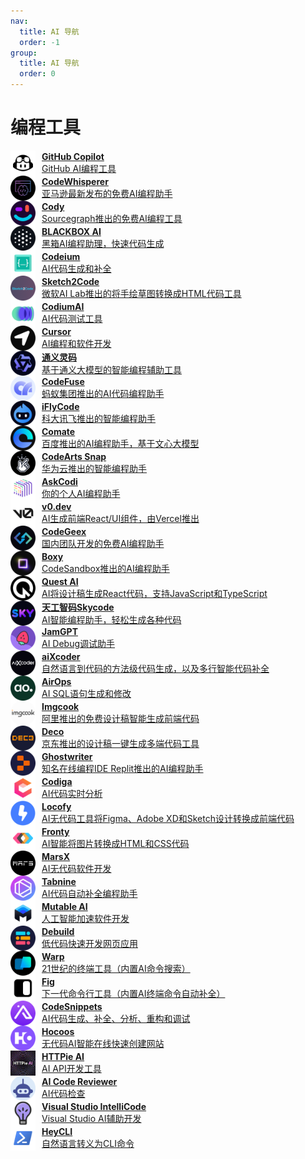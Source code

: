 ```yaml
---
nav:
  title: AI 导航
  order: -1
group:
  title: AI 导航
  order: 0
---
```


# 编程工具

<List>
  <a href="https://github.com/features/copilot" style="display:flex; align-items:center;">
    <img src="./imgs/编程工具/GitHub Copilot.png" alt="POE" width="40" height="40" style="margin-right: 10px;"/>
    <div>
      <p style="margin: 0; font-weight: bold;">GitHub Copilot</p>
      <p style="margin: 0;">GitHub AI编程工具</p>
    </div>
  </a>
  <a href="https://aws.amazon.com/codewhisperer/" style="display:flex; align-items:center;">
    <img src="./imgs/编程工具/CodeWhisperer.png" alt="POE" width="40" height="40" style="margin-right: 10px;"/>
    <div>
      <p style="margin: 0; font-weight: bold;">CodeWhisperer</p>
      <p style="margin: 0;">亚马逊最新发布的免费AI编程助手</p>
    </div>
  </a>
  <a href="https://about.sourcegraph.com/cody" style="display:flex; align-items:center;">
    <img src="./imgs/编程工具/Cody.png" alt="POE" width="40" height="40" style="margin-right: 10px;"/>
    <div>
      <p style="margin: 0; font-weight: bold;">Cody</p>
      <p style="margin: 0;">Sourcegraph推出的免费AI编程工具</p>
    </div>
  </a>
  <a href="https://www.useblackbox.io/" style="display:flex; align-items:center;">
    <img src="./imgs/编程工具/BLACKBOX AI.png" alt="POE" width="40" height="40" style="margin-right: 10px;"/>
    <div>
      <p style="margin: 0; font-weight: bold;">BLACKBOX AI</p>
      <p style="margin: 0;">黑箱AI编程助理，快速代码生成</p>
    </div>
  </a>
  <a href="https://www.codeium.com/" style="display:flex; align-items:center;">
    <img src="./imgs/编程工具/Codeium.png" alt="POE" width="40" height="40" style="margin-right: 10px;"/>
    <div>
      <p style="margin: 0; font-weight: bold;">Codeium</p>
      <p style="margin: 0;">AI代码生成和补全</p>
    </div>
  </a>
  <a href="https://sketch2code.azurewebsites.net/" style="display:flex; align-items:center;">
    <img src="./imgs/编程工具/Sketch2Code.png" alt="POE" width="40" height="40" style="margin-right: 10px;"/>
    <div>
      <p style="margin: 0; font-weight: bold;">Sketch2Code</p>
      <p style="margin: 0;">微软AI Lab推出的将手绘草图转换成HTML代码工具</p>
    </div>
  </a>
  <a href="https://www.codium.ai/" style="display:flex; align-items:center;">
    <img src="./imgs/编程工具/CodiumAI.png" alt="POE" width="40" height="40" style="margin-right: 10px;"/>
    <div>
      <p style="margin: 0; font-weight: bold;">CodiumAI</p>
      <p style="margin: 0;">AI代码测试工具</p>
    </div>
  </a>
  <a href="https://www.cursor.so/" style="display:flex; align-items:center;">
    <img src="./imgs/编程工具/Cursor.png" alt="POE" width="40" height="40" style="margin-right: 10px;"/>
    <div>
      <p style="margin: 0; font-weight: bold;">Cursor</p>
      <p style="margin: 0;">AI编程和软件开发</p>
    </div>
  </a>
  <a href="https://tongyi.aliyun.com/lingma/" style="display:flex; align-items:center;">
    <img src="./imgs/编程工具/通义灵码.png" alt="POE" width="40" height="40" style="margin-right: 10px;"/>
    <div>
      <p style="margin: 0; font-weight: bold;">通义灵码</p>
      <p style="margin: 0;">基于通义大模型的智能编程辅助工具</p>
    </div>
  </a>
  <a href="https://codefuse.alipay.com/" style="display:flex; align-items:center;">
    <img src="./imgs/编程工具/CodeFuse.png" alt="POE" width="40" height="40" style="margin-right: 10px;"/>
    <div>
      <p style="margin: 0; font-weight: bold;">CodeFuse</p>
      <p style="margin: 0;">蚂蚁集团推出的AI代码编程助手</p>
    </div>
  </a>
  <a href="https://iflycode.xfyun.cn/" style="display:flex; align-items:center;">
    <img src="./imgs/编程工具/iFlyCode.png" alt="POE" width="40" height="40" style="margin-right: 10px;"/>
    <div>
      <p style="margin: 0; font-weight: bold;">iFlyCode</p>
      <p style="margin: 0;">科大讯飞推出的智能编程助手</p>
    </div>
  </a>
  <a href="https://comate.baidu.com/" style="display:flex; align-items:center;">
    <img src="./imgs/编程工具/Comate.png" alt="POE" width="40" height="40" style="margin-right: 10px;"/>
    <div>
      <p style="margin: 0; font-weight: bold;">Comate</p>
      <p style="margin: 0;">百度推出的AI编程助手，基于文心大模型</p>
    </div>
  </a>
  <a href="https://www.huaweicloud.com/lab/paas/codeartssnap.html" style="display:flex; align-items:center;">
    <img src="./imgs/编程工具/CodeArts Snap.png" alt="POE" width="40" height="40" style="margin-right: 10px;"/>
    <div>
      <p style="margin: 0; font-weight: bold;">CodeArts Snap</p>
      <p style="margin: 0;">华为云推出的智能编程助手</p>
    </div>
  </a>
  <a href="https://www.askcodi.com/" style="display:flex; align-items:center;">
    <img src="./imgs/编程工具/AskCodi.png" alt="POE" width="40" height="40" style="margin-right: 10px;"/>
    <div>
      <p style="margin: 0; font-weight: bold;">AskCodi</p>
      <p style="margin: 0;">你的个人AI编程助手</p>
    </div>
  </a>
  <a href="https://v0.dev/" style="display:flex; align-items:center;">
    <img src="./imgs/编程工具/v0.dev.png" alt="POE" width="40" height="40" style="margin-right: 10px;"/>
    <div>
      <p style="margin: 0; font-weight: bold;">v0.dev</p>
      <p style="margin: 0;">AI生成前端React/UI组件，由Vercel推出</p>
    </div>
  </a>
  <a href="https://codegeex.cn/zh-CN" style="display:flex; align-items:center;">
    <img src="./imgs/编程工具/CodeGeex.png" alt="POE" width="40" height="40" style="margin-right: 10px;"/>
    <div>
      <p style="margin: 0; font-weight: bold;">CodeGeex</p>
      <p style="margin: 0;">国内团队开发的免费AI编程助手</p>
    </div>
  </a>
  <a href="https://codesandbox.io/blog/meet-boxy-ai-coding-assistant" style="display:flex; align-items:center;">
    <img src="./imgs/编程工具/Boxy.png" alt="POE" width="40" height="40" style="margin-right: 10px;"/>
    <div>
      <p style="margin: 0; font-weight: bold;">Boxy</p>
      <p style="margin: 0;">CodeSandbox推出的AI编程助手</p>
    </div>
  </a>
  <a href="https://www.quest.ai/" style="display:flex; align-items:center;">
    <img src="./imgs/编程工具/Quest AI.png" alt="POE" width="40" height="40" style="margin-right: 10px;"/>
    <div>
      <p style="margin: 0; font-weight: bold;">Quest AI</p>
      <p style="margin: 0;">AI将设计稿生成React代码，支持JavaScript和TypeScript</p>
    </div>
  </a>
  <a href="https://sky-code.singularity-ai.com/index.html#/" style="display:flex; align-items:center;">
    <img src="./imgs/编程工具/天工智码Skycode.png" alt="POE" width="40" height="40" style="margin-right: 10px;"/>
    <div>
      <p style="margin: 0; font-weight: bold;">天工智码Skycode</p>
      <p style="margin: 0;">AI智能编程助手，轻松生成各种代码</p>
    </div>
  </a>
  <a href="https://jam.dev/jamgpt" style="display:flex; align-items:center;">
    <img src="./imgs/编程工具/JamGPT.png" alt="POE" width="40" height="40" style="margin-right: 10px;"/>
    <div>
      <p style="margin: 0; font-weight: bold;">JamGPT</p>
      <p style="margin: 0;">AI Debug调试助手</p>
    </div>
  </a>
  <a href="https://www.aixcoder.com/" style="display:flex; align-items:center;">
    <img src="./imgs/编程工具/aiXcoder.png" alt="POE" width="40" height="40" style="margin-right: 10px;"/>
    <div>
      <p style="margin: 0; font-weight: bold;">aiXcoder</p>
      <p style="margin: 0;">自然语言到代码的方法级代码生成，以及多行智能代码补全</p>
    </div>
  </a>
  <a href="https://www.airops.com/" style="display:flex; align-items:center;">
    <img src="./imgs/编程工具/AirOps.png" alt="POE" width="40" height="40" style="margin-right: 10px;"/>
    <div>
      <p style="margin: 0; font-weight: bold;">AirOps</p>
      <p style="margin: 0;">AI SQL语句生成和修改</p>
    </div>
  </a>
  <a href="https://www.imgcook.com/" style="display:flex; align-items:center;">
    <img src="./imgs/编程工具/Imgcook.png" alt="POE" width="40" height="40" style="margin-right: 10px;"/>
    <div>
      <p style="margin: 0; font-weight: bold;">Imgcook</p>
      <p style="margin: 0;">阿里推出的免费设计稿智能生成前端代码</p>
    </div>
  </a>
  <a href="https://ling-deco.jd.com/" style="display:flex; align-items:center;">
    <img src="./imgs/编程工具/Deco.png" alt="POE" width="40" height="40" style="margin-right: 10px;"/>
    <div>
      <p style="margin: 0; font-weight: bold;">Deco</p>
      <p style="margin: 0;">京东推出的设计稿一键生成多端代码工具</p>
    </div>
  </a>
  <a href="https://replit.com/site/ghostwriter" style="display:flex; align-items:center;">
    <img src="./imgs/编程工具/Ghostwriter.png" alt="POE" width="40" height="40" style="margin-right: 10px;"/>
    <div>
      <p style="margin: 0; font-weight: bold;">Ghostwriter</p>
      <p style="margin: 0;">知名在线编程IDE Replit推出的AI编程助手</p>
    </div>
  </a>
  <a href="https://www.codiga.io/" style="display:flex; align-items:center;">
    <img src="./imgs/编程工具/Codiga.png" alt="POE" width="40" height="40" style="margin-right: 10px;"/>
    <div>
      <p style="margin: 0; font-weight: bold;">Codiga</p>
      <p style="margin: 0;">AI代码实时分析</p>
    </div>
  </a>
  <a href="https://www.locofy.ai/" style="display:flex; align-items:center;">
    <img src="./imgs/编程工具/Locofy.png" alt="POE" width="40" height="40" style="margin-right: 10px;"/>
    <div>
      <p style="margin: 0; font-weight: bold;">Locofy</p>
      <p style="margin: 0;">AI无代码工具将Figma、Adobe XD和Sketch设计转换成前端代码</p>
    </div>
  </a>
  <a href="https://fronty.com/" style="display:flex; align-items:center;">
    <img src="./imgs/编程工具/Fronty.png" alt="POE" width="40" height="40" style="margin-right: 10px;"/>
    <div>
      <p style="margin: 0; font-weight: bold;">Fronty</p>
      <p style="margin: 0;">AI智能将图片转换成HTML和CSS代码</p>
    </div>
  </a>
  <a href="https://www.marsx.dev/" style="display:flex; align-items:center;">
    <img src="./imgs/编程工具/MarsX.png" alt="POE" width="40" height="40" style="margin-right: 10px;"/>
    <div>
      <p style="margin: 0; font-weight: bold;">MarsX</p>
      <p style="margin: 0;">AI无代码软件开发</p>
    </div>
  </a>
  <a href="https://www.tabnine.com/" style="display:flex; align-items:center;">
    <img src="./imgs/编程工具/Tabnine.png" alt="POE" width="40" height="40" style="margin-right: 10px;"/>
    <div>
      <p style="margin: 0; font-weight: bold;">Tabnine</p>
      <p style="margin: 0;">AI代码自动补全编程助手</p>
    </div>
  </a>
  <a href="https://mutable.ai/" style="display:flex; align-items:center;">
    <img src="./imgs/编程工具/Mutable AI.png" alt="POE" width="40" height="40" style="margin-right: 10px;"/>
    <div>
      <p style="margin: 0; font-weight: bold;">Mutable AI</p>
      <p style="margin: 0;">人工智能加速软件开发</p>
    </div>
  </a>
  <a href="https://debuild.app/" style="display:flex; align-items:center;">
    <img src="./imgs/编程工具/Debuild.png" alt="POE" width="40" height="40" style="margin-right: 10px;"/>
    <div>
      <p style="margin: 0; font-weight: bold;">Debuild</p>
      <p style="margin: 0;">低代码快速开发网页应用</p>
    </div>
  </a>
  <a href="https://www.warp.dev/" style="display:flex; align-items:center;">
    <img src="./imgs/编程工具/Warp.png" alt="POE" width="40" height="40" style="margin-right: 10px;"/>
    <div>
      <p style="margin: 0; font-weight: bold;">Warp</p>
      <p style="margin: 0;">21世纪的终端工具（内置AI命令搜索）</p>
    </div>
  </a>
  <a href="https://fig.io/" style="display:flex; align-items:center;">
    <img src="./imgs/编程工具/Fig.png" alt="POE" width="40" height="40" style="margin-right: 10px;"/>
    <div>
      <p style="margin: 0; font-weight: bold;">Fig</p>
      <p style="margin: 0;">下一代命令行工具（内置AI终端命令自动补全）</p>
    </div>
  </a>
  <a href="https://codesnippets.ai/" style="display:flex; align-items:center;">
    <img src="./imgs/编程工具/CodeSnippets.png" alt="POE" width="40" height="40" style="margin-right: 10px;"/>
    <div>
      <p style="margin: 0; font-weight: bold;">CodeSnippets</p>
      <p style="margin: 0;">AI代码生成、补全、分析、重构和调试</p>
    </div>
  </a>
  <a href="https://hocoos.com/" style="display:flex; align-items:center;">
    <img src="./imgs/编程工具/Hocoos.png" alt="POE" width="40" height="40" style="margin-right: 10px;"/>
    <div>
      <p style="margin: 0; font-weight: bold;">Hocoos</p>
      <p style="margin: 0;">无代码AI智能在线快速创建网站</p>
    </div>
  </a>
  <a href="https://httpie.io/ai" style="display:flex; align-items:center;">
    <img src="./imgs/编程工具/HTTPie AI.png" alt="POE" width="40" height="40" style="margin-right: 10px;"/>
    <div>
      <p style="margin: 0; font-weight: bold;">HTTPie AI</p>
      <p style="margin: 0;">AI API开发工具</p>
    </div>
  </a>
  <a href="https://ai-code-reviewer.com/" style="display:flex; align-items:center;">
    <img src="./imgs/编程工具/AI Code Reviewer.png" alt="POE" width="40" height="40" style="margin-right: 10px;"/>
    <div>
      <p style="margin: 0; font-weight: bold;">AI Code Reviewer</p>
      <p style="margin: 0;">AI代码检查</p>
    </div>
  </a>
  <a href="https://visualstudio.microsoft.com/zh-hans/services/intellicode/" style="display:flex; align-items:center;">
    <img src="./imgs/编程工具/Visual Studio IntelliCode.png" alt="POE" width="40" height="40" style="margin-right: 10px;"/>
    <div>
      <p style="margin: 0; font-weight: bold;">Visual Studio IntelliCode</p>
      <p style="margin: 0;">Visual Studio AI辅助开发</p>
    </div>
  </a>
  <a href="https://www.heycli.com/" style="display:flex; align-items:center;">
    <img src="./imgs/编程工具/HeyCLI.png" alt="POE" width="40" height="40" style="margin-right: 10px;"/>
    <div>
      <p style="margin: 0; font-weight: bold;">HeyCLI</p>
      <p style="margin: 0;">自然语言转义为CLI命令</p>
    </div>
  </a>
</List>
